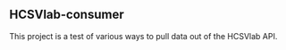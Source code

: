 HCSVlab-consumer
----------------

This project is a test of various ways to pull data out of the HCSVlab API.

